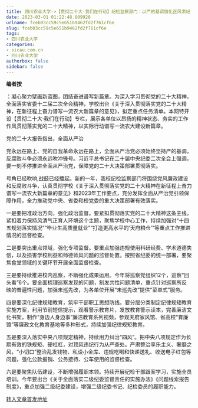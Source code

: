```yaml
---
title: 四川农业大学->【贯彻二十大·我们在行动】纪检监察部门：以严的基调强化正风肃纪 确保重大决策部署落实落地 | sicau.com.cn
date: 2023-03-01 01:22:48.809928
urlname: fceb03cc59c5e651b9462fd2f761cf6e
slug: fceb03cc59c5e651b9462fd2f761cf6e
tags: 
- 四川农业大学
categories:
- sicau.com.cn
- 四川农业大学
authorbox: false
sidebar: false
---
```

**编者按**

：凝心聚力擘画新蓝图，团结奋进谱写新篇章。为深入学习贯彻党的二十大精神，全面落实省委十二届二次全会精神，学校出台《关于深入贯彻落实党的二十大精神，在新征程上奋力谱写一流农大新篇章的意见》，拟定重点任务清单。本网特开设【贯彻二十大·我们在行动】专栏，展示各单位以昂扬的精神状态、务实的工作作风贯彻落实党的二十大精神，以实际行动谱写一流农大建设新篇章。

党的二十大报告指出，全面从严治
<!--more-->
党永远在路上、党的自我革命永远在路上，全面从严治党必须始终坚持严的基调，反腐败斗争必须永远吹冲锋号。习近平总书记在二十届中央纪委二次全会上强调，要一刻不停推进全面从严治党，保障党的二十大决策部署贯彻落实。

号角已经吹响,战鼓已经擂起。新的一年，我校纪检监察部门将围绕党风廉政建设和反腐败斗争，认真贯彻学校《关于深入贯彻落实党的二十大精神在新征程上奋力谱写一流农大新篇章的意见》和2023年工作要点，充分发挥全面从严治党引领保障作用，全力推动党中央、省委和校党委的重大决策部署有效落实。

一是要把准政治方向，强化政治监督。要紧扣贯彻落实党的二十大精神这条主线，紧扣着力保持风清气正育人环境这个主题，聚焦学校中心工作，持续加强对“十四五规划落实情况”“毕业生高质量就业”“打造更高水平的‘天府粮仓’”等重点工作推进情况的监督检查。

二是要突出重点领域，强化专项监督。要重点加强违规使用科研经费、学术道德失信，以及损害学校利益和师德师风问题的监督处置。按照省纪委的统一部署，要聚焦食堂领域的关键环节开展全面监督检查。

三是要持续推进校内巡察，不断强化成果运用。今年将巡察党组织12个，巡察“回头看”6个。要全面梳理巡察发现的问题，制发共性问题清单，重点针对巡察所反映的普遍性问题，加强未巡先改，为各单位开展“未巡先改”提供“菜单式”服务。

四是要深化纪律规矩教育，筑牢干部职工思想防线。要分层分类制定纪律规矩教育实施方案，利用节前短信提示，观看警示教育片，发放教育警示读本，完善廉洁文化书架，制作“身边人身边事”廉洁教育系列视频，参观天府家风馆、省高校“育廉馆”等廉政文化教育基地等多种形式，持续加强纪律规矩教育。

五是要深入落实中央八项规定精神，持续用力纠治“四风”。把中央八项规定作为长期有效的铁规矩、硬杠杠，对顶风违纪行为从严查处。严肃整治享乐主义、奢靡之风，“小切口”整治乱发钱物、私设小金库、违规吃喝和快递送礼、收送电子红包等问题，强化公款报销、公务接待、公车使用的监督检查。

六是要聚焦队伍建设，不断增强履职本领。持续开展纪检干部跟案学习，实施全员培训。今年要出台《关于全面落实二级纪委监督责任的实施办法》《问题线索报告制度》，重点加强二级纪委建设，增强二级纪委书记、纪检委员的履职能力。



[转入文章首发地址](https://news.sicau.edu.cn/info/1135/71124.htm)